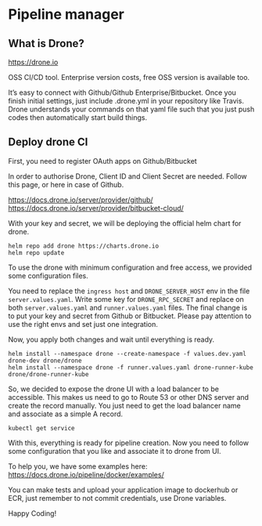 # Pipeline manager

## What is Drone?

https://drone.io

OSS CI/CD tool. Enterprise version costs, free OSS version is available too.

It’s easy to connect with Github/Github Enterprise/Bitbucket. Once you finish initial settings, just include .drone.yml in your repository like Travis. Drone understands your commands on that yaml file such that you just push codes then automatically start build things.

## Deploy drone CI

First, you need to register OAuth apps on Github/Bitbucket

In order to authorise Drone, Client ID and Client Secret are needed. Follow this page, or here in case of Github.

https://docs.drone.io/server/provider/github/
https://docs.drone.io/server/provider/bitbucket-cloud/

With your key and secret, we will be deploying the official helm chart for drone.

```
helm repo add drone https://charts.drone.io
helm repo update
```

To use the drone with minimum configuration and free access, we provided some configuration files.

You need to replace the `ingress host` and `DRONE_SERVER_HOST` env in the file `server.values.yaml`. Write some key for `DRONE_RPC_SECRET` and replace on both `server.values.yaml` and `runner.values.yaml` files. The final change is to put your key and secret from Github or Bitbucket. Please pay attention to use the right envs and set just one integration.

Now, you apply both changes and wait until everything is ready.

```
helm install --namespace drone --create-namespace -f values.dev.yaml drone-dev drone/drone
helm install --namespace drone -f runner.values.yaml drone-runner-kube drone/drone-runner-kube
```

So, we decided to expose the drone UI with a load balancer to be accessible. This makes us need to go to Route 53 or other DNS server and create the record manually. You just need to get the load balancer name and associate as a simple A record.

```
kubectl get service
```

With this, everything is ready for pipeline creation. Now you need to follow some configuration that you like and associate it to drone from UI.

To help you, we have some examples here: https://docs.drone.io/pipeline/docker/examples/

You can make tests and upload your application image to dockerhub or ECR, just remember to not commit credentials, use Drone variables.

Happy Coding!
